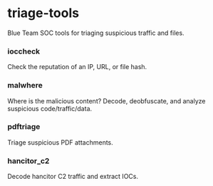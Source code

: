# triage-tools
Blue Team SOC tools for triaging suspicious traffic and files. 

### ioccheck
Check the reputation of an IP, URL, or file hash.

### malwhere
Where is the malicious content? Decode, deobfuscate, and analyze suspicious code/traffic/data. 

### pdftriage
Triage suspicious PDF attachments. 

### hancitor_c2
Decode hancitor C2 traffic and extract IOCs.
